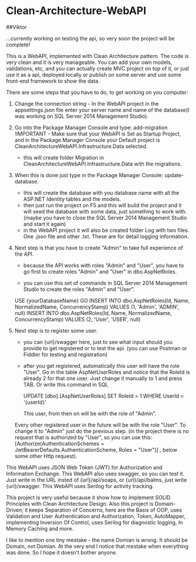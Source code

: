 # Clean-Architecture-WebAPI

##Viktor

...currently working on testing the api, so very soon the project will be complete!

This is a WebAPI, implemented with Clean Architecture pattern. The code is very clean and it is very manageable. 
You can add your own models, validations, etc, and you can actually create MVC project on top of it, or just 
use it as a api, deployed locally or publish on some server and use some front-end framework to show the data.

There are some steps that you have to do, to get working on you computer:

1.  Change the connection string - In the WebAPI project in the appsettings.json file enter your server name 
    and name of the database(I was working on SQL Server 2014 Management Studio).

2.  Go into the Package Manager Console and type: add-migration 
    !IMPORTANT - Make sure that your WebAPI is Set as Startup Project, 
    and in the Package Manager Console your Default project is CleanArchitectureWebAPI.Infrastructure.Data selected.
    
    - this will create folder Migration in CleanArchitectureWebAPI.Infrastructure.Data with the migrations. 
      
3.  When this is done just type in the Package Manager Console: update-database.
    - this will create the database with you database name with all the ASP.NET Identity tables and the models.
    - then just run the project on F5 and this will build the project and it will seed the database with some data, just something to work with. (maybe you have to close the         SQL Server 2014 Management Studio and start it again)
    - in the WebAPI project it will also be created folder Log with two files. One .json file and other .txt.
      These are for detail logging information.
    
4.  Next step is that you have to create "Admin" to take full experience of the API. 
    - because the API works with roles "Admin" and "User", you have to go first to create roles "Admin" and "User" in dbo.AspNetRoles.
    
    - you can use this set of commands in SQL Server 2014 Management Studio to create the roles "Admin" and "User".
    
    USE {yourDatabaseName}
    GO
    INSERT INTO dbo.AspNetRoles(Id, Name, NormalizedName, ConcurrencyStamp)
    VALUES (1, 'Admin', 'ADMIN', null)
    INSERT INTO dbo.AspNetRoles(Id, Name, NormalizedName, ConcurrencyStamp)
    VALUES (2, 'User', 'USER', null)
    
5.  Next step is to register some user.
    - you can {url}/swagger here, just to see what input should you provide to get registered or to test the api. (you can use Postman or Fiddler for testing and registration)
    - after you get registered, automatically this user will have the role "User". 
       Go in the table AspNetUserRoles and notice that the RoleId is already 2 for that one user. Just change it manually to 1 and press TAB.
       Or write this command in SQL
       
       UPDATE [dbo].[AspNetUserRoles] SET RoleId = 1 
       WHERE UserId = '{userId}'
       
       This user, from then on will be with the role of "Admin". 
    
    Every other registered user in the future will be with the role "User". To change it to "Admin" just do the previous step. 
    (in the project there is no request that is authorized by "User", so you can use this:
      [Authorize(AuthenticationSchemes = JwtBearerDefaults.AuthenticationScheme, Roles = "User")] , below some other Http request).

This WebAPI uses JSON Web Token (JWT) for Authorization and Information Exchange.
This WebAPI also uses swagger, so you can test it. Just write in the URL insted of {url}/api/soaps, or {url}/api/balms, just write {url}/swagger.
This WebAPI uses Serilog for activity tracking.


This project is very useful because it show how to implement SOLID Principles with Clean Architecture Design.
Also this project is Domain-Driven, it keeps Separation of Concerns, here are the Basis of OOP, uses Validation and User Authentication and Authorization, Token, AutoMapper, implementing Inversion Of Control, uses Serilog for diagnostic logging, In Memory Caching and more.

I like to mention one tiny mestake - the name Domian is wrong. It should be Domain, not Domian.
At the very end I notice that mestake when everything was done. So I hope it doesn't bother anyone.


